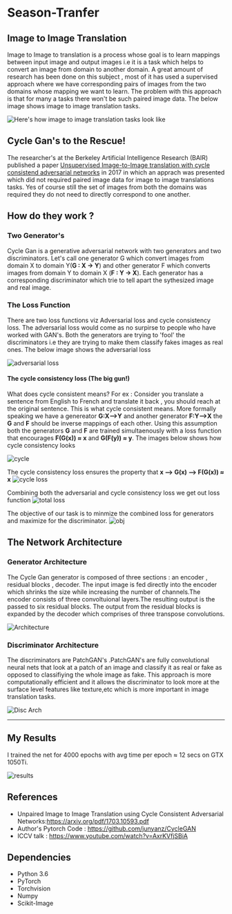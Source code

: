# Season-Tranfer

## Image to Image Translation

Image to Image to translation is a process whose goal is to learn mappings between input image and output images i.e it is a task which helps to convert an image from domain to another domain. A great amount of research has been done on this subject , most of it has used a supervised approach where we have corresponding pairs of images from the two domains whose mapping we want to learn. The problem with this approach is that for many a tasks there won't be such paired image data. The below image shows image to image translation tasks.

![Here's how image to image translation tasks look like](https://junyanz.github.io/CycleGAN/images/teaser_high_res.jpg)



## Cycle Gan's to the Rescue!

The researcher's at the Berkeley Artificial Intelligence Research (BAIR) published a paper [Unsupervised Image-to-Image translation with cycle consistend adversarial networks](https://arxiv.org/pdf/1703.10593.pdf) in 2017 in which an apprach was presented which did not required paired image data for image to image translations tasks. Yes of course still the set of images from both the domains was required they do not need to directly correspond to one another.

## How do they work ? 

### Two Generator's

Cycle Gan is a generative adversarial network with two generators and two discriminators. Let's call one generator G which convert images from domain X to domain Y(**G : X -> Y**)  and other generator F which converts images from domain Y to domain X (**F : Y -> X**). Each generator has a corresponding discriminator which trie to tell apart the sythesized image and real image.

### The Loss Function

There are two loss functions viz Adversarial loss and cycle consistency loss. The adversarial loss would come as no surpirse to people who have worked with GAN's. Both the generators are trying to 'fool' the discriminators i.e they are trying to make them classify fakes images as real ones. The below image shows the adversarial loss

![adversarial loss](https://i.imgur.com/jmPS9NQ.png)

#### The cycle consistency loss (The big gun!)

What does cycle consistent means? For ex : Consider you translate a sentence from English to French and translate it back , you should reach at the original sentence. This is what cycle consistent means. More formally speaking we have a genereator **G:X-->Y**  and another generator **F:Y-->X** the **G** and **F** should be inverse mappings of each other. Using this assumption both the generators **G** and **F** are trained simultaenously with a loss function that encourages **F(G(x)) ≈ x** and **G(F(y)) ≈ y**. The images below shows how cycle consistency looks 

![cycle](https://www.andrewszot.com/static/img/ml/voice_conversion/cyclegan.png)

The cycle consistency loss ensures the property that **x --> G(x) --> F(G(x)) ≈ x**
![cycle loss](https://i.imgur.com/OurehZ5.png)

Combining both the adversarial and cycle consistency loss we get out loss function
![total loss](https://i.imgur.com/PDYywet.png)

The objective of our task is to minmize the combined loss for generators and maximize for the discriminator.
![obj](https://i.imgur.com/QpAYiUy.png)

## The Network Architecture

### Generator Architecture

The Cycle Gan generator is composed of three sections : an encoder , residual blocks , decoder. The input image is fed directly into the encoder which shrinks the size while increasing the number of channels.The encoder consists of three convoltuional layers.The resulting output is the passed to six residual blocks. The output from the residual blocks is expanded by the decoder which comprises of three transpose convolutions.

![Architecture](https://github.com/udacity/deep-learning-v2-pytorch/blob/master/cycle-gan/notebook_images/cyclegan_generator_ex.png)

### Discriminator Architecture

The discriminators are PatchGAN's .PatchGAN's are fully convolutional neural nets that look at a patch of an image and classify it as real or fake as opposed to classifiying the whole image as fake. This approach is more computationally efficient and it allows the discriminator to look more at the surface level features like texture,etc which is more important in image translation tasks.

![Disc Arch](https://github.com/udacity/deep-learning-v2-pytorch/blob/master/cycle-gan/notebook_images/discriminator_layers.png)

-----

## My Results

I trained the net for 4000 epochs with avg time per epoch ≈ 12 secs on GTX 1050Ti.

![results](https://github.com/Atharva-Phatak/Season-Transfer/blob/master/outputs/sample-0004000-X-Y.png)

## References
* Unpaired Image to Image Translation using Cycle Consistent Adversarial Networks:https://arxiv.org/pdf/1703.10593.pdf
* Author's Pytorch Code : https://github.com/junyanz/CycleGAN
* ICCV talk : https://www.youtube.com/watch?v=AxrKVfjSBiA

## Dependencies

* Python 3.6
* PyTorch
* Torchvision
* Numpy
* Scikit-Image









